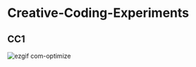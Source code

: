 # Creative-Coding-Experiments

## CC1
![ezgif com-optimize](https://github.com/Jeroen-Cox/Creative-Coding-Experiments/assets/92381509/5fff383d-c161-4a75-85e2-795390efc3b2)
